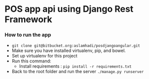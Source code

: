 POS app api using Django Rest Framework 
=================================================

### How to run the app

+   `git clone git@bitbucket.org:aslamhadi/posdjangoangular.git`
+   Make sure you have installed virtualenv, pip, and bowel.
+   Set up virtualenv for this project
+   Run this command:
    +   Install requirements :  `pip install -r requirements.txt`
+   Back to the root folder and run the server `./manage.py runserver`